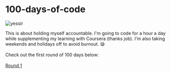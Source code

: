# 100-days-of-code

![yessir](https://media.tenor.com/Q-6bm0V5s4EAAAAC/matsuoka-shuzo-shuzo.gif)

This is about holding myself accountable. I'm going to code for a hour a day while supplementing my learning with Coursera (thanks job). I'm also taking weekends and holidays off to avoid burnout. 😪
<br>
<br>
Check out the first round of 100 days below:
<br>
<br>
[Round 1](https://github.com/DurhamGoon/100-days-of-code/tree/main/round-1)
